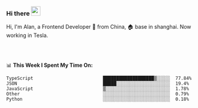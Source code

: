 ### Hi there <img src="https://media.giphy.com/media/hvRJCLFzcasrR4ia7z/giphy.gif" width="25px">

<!-- ![visitors](https://visitor-badge.glitch.me/badge?page_id=dislfyer.dislfyer) -->

Hi, I'm Alan, a Frontend Developer 🚀 from China, 🏠 base in shanghai. Now working in Tesla.

<br/>
<br/>

📊 **This Week I Spent My Time On:**


<!--START_SECTION:waka-->

```text
TypeScript                          ███████████████████▒░░░░░  77.84%
JSON                                █████░░░░░░░░░░░░░░░░░░░░  19.4%
JavaScript                          ▒░░░░░░░░░░░░░░░░░░░░░░░░  1.78%
Other                               ░░░░░░░░░░░░░░░░░░░░░░░░░  0.79%
Python                              ░░░░░░░░░░░░░░░░░░░░░░░░░  0.18%
```

<!--END_SECTION:waka-->

<!--
**About Me:**
 -->
